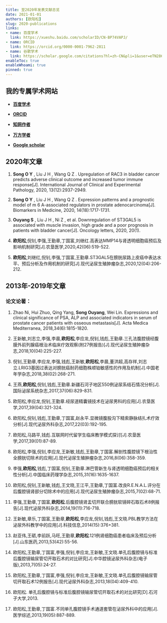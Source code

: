 ```yaml
---
title: 至2020年发表文献总览
date: 2021-01-01
authors: [欧阳松]
slug: 2020-publications
links:
- name: 百度学术
  link: https://xueshu.baidu.com/scholarID/CN-BP74VAPJ/
- name: ORCID
  link: https://orcid.org/0000-0001-7962-2811
- name: 谷歌学术
  link: https://scholar.google.com/citations?hl=zh-CN&pli=1&user=eTN286IAAAAJ
enableToc: true
enableWhoami: true
pinned: true
---
```


## 我的专属学术网站

-   [**百度学术**](https://xueshu.baidu.com/scholarID/CN-BP74VAPJ)

-   [**ORCID**](https://orcid.org/0000-0001-7962-2811)

-   [**知网作者**](https://kns.cnki.net/kcms/detail/knetsearch.aspx?dbcode=CJFD&sfield=au&skey=%e6%ac%a7%e9%98%b3%e6%9d%be&code=28725032&v=1qvpZYV8d2QNLbGN6qJWeXC7Du8mxjK9Y2vKewo1E2s2EkTZ4ruAzveYD6%25mmd2BmMcDq)

-   [**万方学者**](http://trend.wanfangdata.com.cn/scholarsBootPage/toIndex.do?scholarName=%E6%AC%A7%E9%98%B3%E6%9D%BE_isScholarID_a0021217438&unitName=%E7%9F%B3%E6%B2%B3%E5%AD%90%E5%A4%A7%E5%AD%A6%E5%8C%BB%E5%AD%A6%E9%99%A2%E7%AC%AC%E4%B8%80%E9%99%84%E5%B1%9E%E5%8C%BB%E9%99%A2)

-   [**Google scholar**](https://scholar.google.com/citations?hl=zh-CN&pli=1&user=eTN286IAAAAJ)

## 2020年文章

1.  **Song O Y** , Liu J H , Wang Q Z . Upregulation of RAC3 in bladder cancer predicts adverse clinical outcome and increased tumor immune response\[J\]. International Journal of Clinical and Experimental Pathology, 2020, 13(12):2937-2949.

2.  **Song O Y** , Liu J H , Wang Q Z . Expression patterns and a prognostic model of m 6 A-associated regulators in prostate adenocarcinoma\[J\]. Biomarkers in Medicine, 2020, 14(18):1717-1731.

3.  **Ouyang S** , Liu J H , Ni Z , et al. Downregulation of ST3GAL5 is associated with muscle invasion, high grade and a poor prognosis in patients with bladder cancer\[J\]. Oncology letters, 2020, 20(1).

4.  **欧阳松**,倪钊,李强,王勤章,丁国富,刘继红.高表达MMP14与肾透明细胞癌预后及影响机制研究\[J\].农垦医学,2020,42(06):519-522.

5.  **欧阳松**,刘继红,倪钊,李强,丁国富,王勤章.ST3GAL5在膀胱尿路上皮癌中表达水平、预后分析及作用机制的研究\[J\].现代泌尿生殖肿瘤杂志,2020,12(04):206-212.

## 2013年-2019年文章

### 论文论著：

1.  Zhao Ni, Hui Zhuo, Qing Yang, **Song Ouyang**, Wei Lin. Expressions and clinical significance of PSA, ALP and associated indicators in serum of prostate cancer patients with osseous metastasis\[J\]. Acta Medica Mediterranea, 2018,34(6):1815-1820. 

2.  王新敏,刘志立,李强,李晨,**欧阳松**,李应龙,倪钊,钱彪,王勤章.三孔法腹腔镜经腹膜外前列腺癌根治术临床疗效观察(附27例报告)\[J\].现代泌尿生殖肿瘤杂志,2018,10(04):225-227.

3.  倪钊,王勤章,李应龙,李强,钱彪,王新敏,**欧阳松**,李晨,董洪超,高存祥,刘志立.LRIG3基因过表达对膀胱癌耐药细胞株顺铂敏感性的作用及机制\[J\].中国老年学杂志,2018,38(02):268-271.

4.  王燕,**欧阳松**,倪钊,钱彪,王勤章.新疆石河子地区550例泌尿系结石情况分析\[J\].国际泌尿系统杂志,2017,37(06):829-831.

5.  欧阳松,李应龙,倪钊,王勤章.经尿道精囊镜技术在泌尿男科的应用\[J\].农垦医学,2017,39(04):321-324.

6.  欧阳松,倪钊,钱彪,王勤章,丁国富,赵永平.显微镜腹股沟下精索静脉结扎术疗效分析\[J\].现代泌尿外科杂志,2017,22(03):192-195.

7.  欧阳松,马路平,钱彪.互联网时代留学生临床教学模式探讨\[J\].农垦医学,2017,39(01):87-89.

8.  欧阳松,李强,倪钊,李应龙,王新敏,钱彪,王勤章,丁国富.解剖性腹腔镜下根治性全膀胱切除术的应用\[J\].现代泌尿生殖肿瘤杂志,2016,8(06):358-359.

9.  李强,**欧阳松**,钱彪,丁国富,倪钊,王勤章.淋巴管新生与肾透明细胞癌预后的相关性分析\[J\].中国临床药理学杂志,2015,31(16):1635-1637.

10. 欧阳松,倪钊,王新敏,钱彪,王文晓,王江平,王勤章,丁国富.改良R.E.N.A.L.评分在后腹腔镜肾部分切除术中的应用\[J\].现代泌尿生殖肿瘤杂志,2015,7(02):68-71.

11. 李强,王勤章,丁国富,**欧阳松**.后腹腔镜肾盂切开联合膀胱软镜碎石取石术8例报告\[J\].现代泌尿外科杂志,2014,19(11):716-718.

12. 王新敏,章乐,丁国富,王勤章,**欧阳松**,李应龙,倪钊,钱彪,王文晓.PBL教学方法在泌尿外科教学中的应用\[J\].科技信息,2014(15):376+381.

13. 赵亚伟,王砺,李前跃,马旺,王勤章,**欧阳松**.121例肾细胞癌患者临床及预后分析\[J\].山东医药,2013,53(42):55-56.

14. 欧阳松,王勤章,丁国富,李强,倪钊,李应龙,王新敏,王文晓.单孔后腹腔镜与标准后腹腔镜输尿管切开取石术的对比研究\[J\].中华腔镜泌尿外科杂志(电子版),2013,7(05):24-27.

15. 欧阳松,王勤章,丁国富,李强,倪钊,李应龙,王新敏,王文晓.单孔后腹腔镜输尿管切开取石术12例报告\[J\].现代泌尿外科杂志,2013,18(04):409-410.

16. 欧阳松. 单孔后腹腔镜与标准后腹腔镜输尿管切开取石术的对比研究\[D\].石河子大学,2013.

17. 欧阳松,王勤章,丁国富.不同单孔腹腔镜手术通道套管在泌尿外科中的应用\[J\].医学综述,2013,19(05):887-889.
